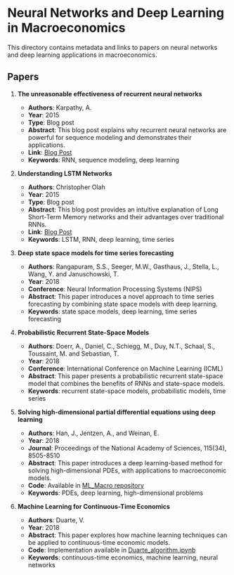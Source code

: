 # Neural Networks and Deep Learning in Macroeconomics

This directory contains metadata and links to papers on neural networks and deep learning applications in macroeconomics.

## Papers

1. **The unreasonable effectiveness of recurrent neural networks**
   - **Authors**: Karpathy, A.
   - **Year**: 2015
   - **Type**: Blog post
   - **Abstract**: This blog post explains why recurrent neural networks are powerful for sequence modeling and demonstrates their applications.
   - **Link**: [Blog Post](http://karpathy.github.io/2015/05/21/rnn-effectiveness/)
   - **Keywords**: RNN, sequence modeling, deep learning

2. **Understanding LSTM Networks**
   - **Authors**: Christopher Olah
   - **Year**: 2015
   - **Type**: Blog post
   - **Abstract**: This blog post provides an intuitive explanation of Long Short-Term Memory networks and their advantages over traditional RNNs.
   - **Link**: [Blog Post](https://colah.github.io/posts/2015-08-Understanding-LSTMs/)
   - **Keywords**: LSTM, RNN, deep learning, time series

3. **Deep state space models for time series forecasting**
   - **Authors**: Rangapuram, S.S., Seeger, M.W., Gasthaus, J., Stella, L., Wang, Y. and Januschowski, T.
   - **Year**: 2018
   - **Conference**: Neural Information Processing Systems (NIPS)
   - **Abstract**: This paper introduces a novel approach to time series forecasting by combining state space models with deep learning.
   - **Keywords**: state space models, deep learning, time series forecasting

4. **Probabilistic Recurrent State-Space Models**
   - **Authors**: Doerr, A., Daniel, C., Schiegg, M., Duy, N.T., Schaal, S., Toussaint, M. and Sebastian, T.
   - **Year**: 2018
   - **Conference**: International Conference on Machine Learning (ICML)
   - **Abstract**: This paper presents a probabilistic recurrent state-space model that combines the benefits of RNNs and state-space models.
   - **Keywords**: recurrent state-space models, probabilistic models, time series

5. **Solving high-dimensional partial differential equations using deep learning**
   - **Authors**: Han, J., Jentzen, A., and Weinan, E.
   - **Year**: 2018
   - **Journal**: Proceedings of the National Academy of Sciences, 115(34), 8505-8510
   - **Abstract**: This paper introduces a deep learning-based method for solving high-dimensional PDEs, with applications to macroeconomic models.
   - **Code**: Available in [ML_Macro repository](https://github.com/yniu87/ML_Macro)
   - **Keywords**: PDEs, deep learning, high-dimensional problems

6. **Machine Learning for Continuous-Time Economics**
   - **Authors**: Duarte, V.
   - **Year**: 2018
   - **Abstract**: This paper explores how machine learning techniques can be applied to continuous-time economic models.
   - **Code**: Implementation available in [Duarte_algorithm.ipynb](https://github.com/yniu87/ML_Macro/blob/master/Duarte_algorithm.ipynb)
   - **Keywords**: continuous-time economics, machine learning, neural networks
